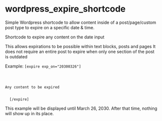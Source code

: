 # wordpress_expire_shortcode
Simple Wordpress shortcode to allow content inside of a post/page/custom post type to expire on a specific date &amp; time.

Shortcode to expire any content on the date input

This allows expirations to be possible within text blocks, posts and pages
It does not require an entire post to expire when only one section of the post is outdated

Example:
  <code>[expire exp_on="20300326"]
  <p>Any content to be expired</p>
  [/expire]</code>

This example will be displayed until March 26, 2030. After that time, nothing will show up in its place.
